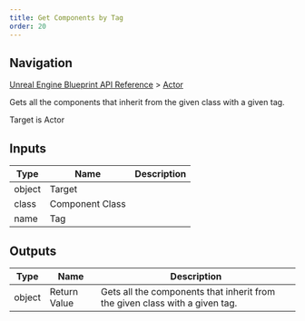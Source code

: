 ```yaml
---
title: Get Components by Tag
order: 20
---
```

## Navigation

[Unreal Engine Blueprint API Reference](https://dev.epicgames.com/documentation/en-us/unreal-engine/BlueprintAPI) > [Actor](https://dev.epicgames.com/documentation/en-us/unreal-engine/BlueprintAPI/Actor)

Gets all the components that inherit from the given class with a given tag.

Target is Actor

## Inputs

| Type | Name | Description |
| --- | --- | --- |
| object | Target |  |
| class | Component Class |  |
| name | Tag |  |

## Outputs

| Type | Name | Description |
| --- | --- | --- |
| object | Return Value | Gets all the components that inherit from the given class with a given tag. |
